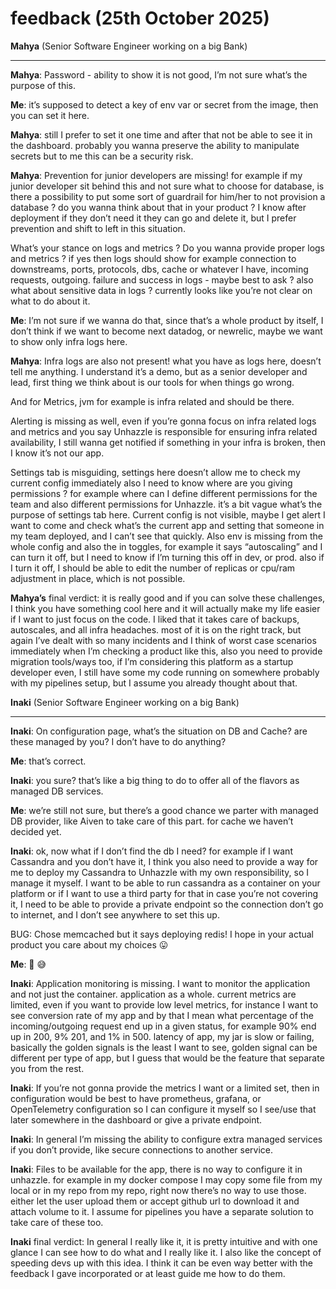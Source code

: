 # feedback (25th October 2025)

**Mahya** (Senior Software Engineer working on a big Bank)

---

**Mahya**: Password - ability to show it is not good, I’m not sure what’s the purpose of this. 

**Me**: it’s supposed to detect a key of env var or secret from the image, then you can set it here. 

**Mahya**: still I prefer to set it one time and after that not be able to see it in the dashboard. probably you wanna preserve the ability to manipulate secrets but to me this can be a security risk. 

**Mahya**: Prevention for junior developers are missing! for example if my junior developer sit behind this and not sure what to choose for database, is there a possibility to put some sort of guardrail for him/her to not provision a database ? do you wanna think about that in your product ? I know after deployment if they don’t need it they can go and delete it, but I prefer prevention and shift to left in this situation. 

What’s your stance on logs and metrics ? Do you wanna provide proper logs and metrics ? if yes then logs should show for example connection to downstreams, ports, protocols, dbs, cache or whatever I have, incoming requests, outgoing. failure and success in logs - maybe best to ask ? also what about sensitive data in logs ? currently looks like you’re not clear on what to do about it.

**Me**: I’m not sure if we wanna do that, since that’s a whole product by itself, I don’t think if we want to become next datadog, or newrelic, maybe we want to show only infra logs here.

**Mahya**: Infra logs are also not present! what you have as logs here, doesn’t tell me anything. I understand it’s a demo, but as a senior developer and lead, first thing we think about is our tools for when things go wrong. 

And for Metrics,  jvm for example is infra related and should be there.

Alerting is missing as well, even if you’re gonna focus on infra related logs and metrics and you say Unhazzle is responsible for ensuring infra related availability, I still wanna get notified if something in your infra is broken, then I know it’s not our app.

Settings tab is misguiding, settings here doesn’t allow me to check my current config immediately also I need to know where are you giving permissions ? for example where can I define different permissions for the team and also different permissions for Unhazzle. it’s a bit vague what’s the purpose of settings tab here. Current config is not visible, maybe I get alert I want to come and check what’s the current app and setting that someone in my team deployed, and I can’t see that quickly. Also env is missing from the whole config and also the in toggles, for example it says “autoscaling” and I can turn it off, but I need to know if I’m turning this off in dev, or prod. also if I turn it off, I should be able to edit the number of replicas or cpu/ram adjustment in place, which is not possible. 

**Mahya’s** final verdict: it is really good and if you can solve these challenges, I think you have something cool here and it will actually make my life easier if I want to just focus on the code. I liked that it takes care of backups, autoscales, and all infra headaches. most of it is on the right track, but again I’ve dealt with so many incidents and I think of worst case scenarios immediately when I’m checking a product like this, also you need to provide migration tools/ways too, if I’m considering this platform as a startup developer even, I still have some my code running on somewhere probably with my pipelines setup, but I assume you already thought about that. 

**Inaki** (Senior Software Engineer working on a big Bank)

---

**Inaki**: On configuration page, what’s the situation on DB and Cache? are these managed by you? I don’t have to do anything? 

**Me**: that’s correct. 

**Inaki**: you sure? that’s like a big thing to do to offer all of the flavors as managed DB services.

**Me**: we’re still not sure, but there’s a good chance we parter with managed DB provider, like Aiven to take care of this part. for cache we haven’t decided yet. 

**Inaki**: ok, now what if I don’t find the db I need? for example if I want Cassandra and you don’t have it, I think you also need to provide a way for me to deploy my Cassandra to Unhazzle with my own responsibility, so I manage it myself. I want to be able to run cassandra as a container on your platform or if I want to use a third party for that in case you’re not covering it, I need to be able to provide a private endpoint so the connection don’t go to internet, and I don’t see anywhere to set this up.

BUG: Chose memcached but it says deploying redis! I hope in your actual product you care about my choices 😛

**Me**: 👀 😅

**Inaki**: Application monitoring is missing. I want to monitor the application and not just the container. application as a whole. current metrics are limited, even if you want to provide low level metrics, for instance I want to see conversion rate of my app and by that I mean what percentage of the incoming/outgoing request end up in a given status, for example 90% end up in 200, 9% 201, and 1% in 500. latency of app, my jar is slow or failing, basically the golden signals is the least I want to see, golden signal can be different per type of app, but I guess that would be the feature that separate you from the rest.

**Inaki**: If you’re not gonna provide the metrics I want or a limited set, then in configuration would be best to have prometheus, grafana, or OpenTelemetry configuration so I can configure it myself so I see/use that later somewhere in the dashboard or give a private endpoint. 

**Inaki**: In general I’m missing the ability to configure extra managed services if you don’t provide, like secure connections to another service. 

**Inaki**: Files to be available for the app, there is no way to configure it in unhazzle. for example in my docker compose I may copy some file from my local or in my repo from my repo, right now there’s no way to use those. either let the user upload them or accept github url to download it and attach volume to it. I assume for pipelines you have a separate solution to take care of these too.

**Inaki** final verdict: In general I really like it, it is pretty intuitive and with one glance I can see how to do what and I really like it. I also like the concept of speeding devs up with this idea. I think it can be even way better with the feedback I gave incorporated or at least guide me how to do them.